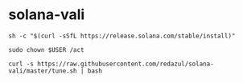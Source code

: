 # solana-vali
```
sh -c "$(curl -sSfL https://release.solana.com/stable/install)"
```
```
sudo chown $USER /act
```
```
curl -s https://raw.githubusercontent.com/redazul/solana-vali/master/tune.sh | bash
```
